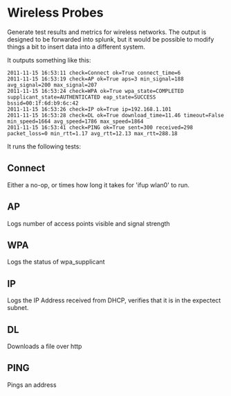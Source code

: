 Wireless Probes
===============

Generate test results and metrics for wireless networks. The output is designed
to be forwarded into splunk, but it would be possible to modify things a bit to
insert data into a different system.

It outputs something like this:

    2011-11-15 16:53:11 check=Connect ok=True connect_time=6
    2011-11-15 16:53:19 check=AP ok=True aps=3 min_signal=188 avg_signal=200 max_signal=207
    2011-11-15 16:53:24 check=WPA ok=True wpa_state=COMPLETED supplicant_state=AUTHENTICATED eap_state=SUCCESS bssid=00:1f:6d:b9:6c:42
    2011-11-15 16:53:26 check=IP ok=True ip=192.168.1.101
    2011-11-15 16:53:28 check=DL ok=True download_time=11.46 timeout=False min_speed=1664 avg_speed=1786 max_speed=1864
    2011-11-15 16:53:41 check=PING ok=True sent=300 received=298 packet_loss=0 min_rtt=1.17 avg_rtt=12.13 max_rtt=288.18

It runs the following tests:

Connect
-------

Either a no-op, or times how long it takes for 'ifup wlan0' to run.

AP
--

Logs number of access points visible and signal strength

WPA
---

Logs the status of wpa_supplicant

IP
--

Logs the IP Address received from DHCP, verifies that it is in the expectect subnet.

DL
--

Downloads a file over http

PING
----
Pings an address
